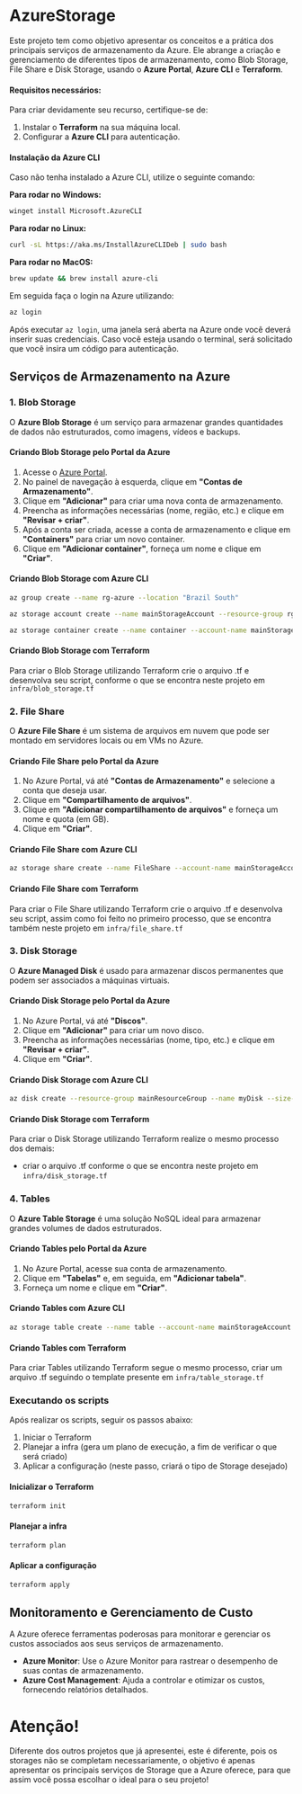 # AzureStorage

Este projeto tem como objetivo apresentar os conceitos e a prática dos principais serviços de armazenamento da Azure. Ele abrange a criação e gerenciamento de diferentes tipos de armazenamento, como Blob Storage, File Share e Disk Storage, usando o **Azure Portal**, **Azure CLI** e **Terraform**.
#### Requisitos necessários:

Para criar devidamente seu recurso, certifique-se de:
1. Instalar o **Terraform** na sua máquina local.
2. Configurar a **Azure CLI** para autenticação.

#### Instalação da Azure CLI

Caso não tenha instalado a Azure CLI, utilize o seguinte comando:

**Para rodar no Windows:**
```bash
winget install Microsoft.AzureCLI
```

**Para rodar no Linux:**
```bash
curl -sL https://aka.ms/InstallAzureCLIDeb | sudo bash
```

**Para rodar no MacOS:**
```bash
brew update && brew install azure-cli
```

Em seguida faça o login na Azure utilizando:

```bash
az login
```

Após executar `az login`, uma janela será aberta na Azure onde você deverá inserir suas credenciais. Caso você esteja usando o terminal, será solicitado que você insira um código para autenticação.
## Serviços de Armazenamento na Azure

### 1. Blob Storage
O **Azure Blob Storage** é um serviço para armazenar grandes quantidades de dados não estruturados, como imagens, vídeos e backups.

#### Criando Blob Storage pelo Portal da Azure

1. Acesse o [Azure Portal](https://portal.azure.com/).
2. No painel de navegação à esquerda, clique em **"Contas de Armazenamento"**.
3. Clique em **"Adicionar"** para criar uma nova conta de armazenamento.
4. Preencha as informações necessárias (nome, região, etc.) e clique em **"Revisar + criar"**.
5. Após a conta ser criada, acesse a conta de armazenamento e clique em **"Containers"** para criar um novo container.
6. Clique em **"Adicionar container"**, forneça um nome e clique em **"Criar"**.

#### Criando Blob Storage com Azure CLI

```bash
az group create --name rg-azure --location "Brazil South"

az storage account create --name mainStorageAccount --resource-group rg-azure --location "Brazil South" --sku Standard_LRS

az storage container create --name container --account-name mainStorageAccount
```

#### Criando Blob Storage com Terraform

Para criar o Blob Storage utilizando Terraform crie o arquivo .tf e desenvolva seu script, conforme o que se encontra neste projeto em `infra/blob_storage.tf` 

### 2. File Share
O **Azure File Share** é um sistema de arquivos em nuvem que pode ser montado em servidores locais ou em VMs no Azure.

#### Criando File Share pelo Portal da Azure

1. No Azure Portal, vá até **"Contas de Armazenamento"** e selecione a conta que deseja usar.
2. Clique em **"Compartilhamento de arquivos"**.
3. Clique em **"Adicionar compartilhamento de arquivos"** e forneça um nome e quota (em GB).
4. Clique em **"Criar"**.

#### Criando File Share com Azure CLI

```bash
az storage share create --name FileShare --account-name mainStorageAccount
```

#### Criando File Share com Terraform
Para criar o File Share utilizando Terraform crie o arquivo .tf e desenvolva seu script, assim como foi feito no primeiro processo, que se encontra também neste projeto em `infra/file_share.tf`

### 3. Disk Storage
O **Azure Managed Disk** é usado para armazenar discos permanentes que podem ser associados a máquinas virtuais.

#### Criando Disk Storage pelo Portal da Azure

1. No Azure Portal, vá até **"Discos"**.
2. Clique em **"Adicionar"** para criar um novo disco.
3. Preencha as informações necessárias (nome, tipo, etc.) e clique em **"Revisar + criar"**.
4. Clique em **"Criar"**.

#### Criando Disk Storage com Azure CLI

```bash
az disk create --resource-group mainResourceGroup --name myDisk --size-gb 10 --sku Premium_LRS --create-otion Empty
```

#### Criando Disk Storage com Terraform
Para criar o Disk Storage utilizando Terraform realize o mesmo processo dos demais:
- criar o arquivo .tf  conforme o que se encontra neste projeto em `infra/disk_storage.tf`


### 4. Tables
O **Azure Table Storage** é uma solução NoSQL ideal para armazenar grandes volumes de dados estruturados.

#### Criando Tables pelo Portal da Azure

1. No Azure Portal, acesse sua conta de armazenamento.
2. Clique em **"Tabelas"** e, em seguida, em **"Adicionar tabela"**.
3. Forneça um nome e clique em **"Criar"**.

#### Criando Tables com Azure CLI

```bash
az storage table create --name table --account-name mainStorageAccount
```

#### Criando Tables com Terraform

Para criar Tables utilizando Terraform segue o mesmo processo, criar um arquivo .tf seguindo o template presente em `infra/table_storage.tf` 

### Executando os scripts
Após realizar os scripts, seguir os passos abaixo:
1. Iniciar o Terraform
2. Planejar a infra (gera um plano de execução, a fim de verificar o que será criado)
3. Aplicar a configuração (neste passo, criará o tipo de Storage desejado)

#### Inicializar o Terraform
```bash
terraform init
```

#### Planejar a infra
```bash
terraform plan
```

#### Aplicar a configuração
```bash
terraform apply
```
## Monitoramento e Gerenciamento de Custo
A Azure oferece ferramentas poderosas para monitorar e gerenciar os custos associados aos seus serviços de armazenamento.

- **Azure Monitor**: Use o Azure Monitor para rastrear o desempenho de suas contas de armazenamento.
- **Azure Cost Management**: Ajuda a controlar e otimizar os custos, fornecendo relatórios detalhados.

# Atenção!
Diferente dos outros projetos que já apresentei, este é diferente, pois os storages não se completam necessariamente, o objetivo é apenas apresentar os principais serviços de Storage que a Azure oferece, para que assim você possa escolhar o ideal para o seu projeto!